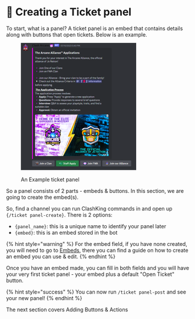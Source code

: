 # 🔨 Creating a Ticket panel

To start, what is a panel? A ticket panel is an embed that contains details along with buttons that open tickets. Below is an example.

<figure><img src="../.gitbook/assets/image (109).png" alt="" width="313"><figcaption><p>An Example ticket panel</p></figcaption></figure>

So a panel consists of 2 parts - embeds & buttons. In this section, we are going to create the embed(s).

So, find a channel you can run ClashKing commands in and open up `{/ticket panel-create}`. There is 2 options:

* `{panel_name}`: this is a unique name to identify your panel later
* `{embed}`: this is an embed stored in the bot&#x20;

{% hint style="warning" %}
For the embed field, if you have none created, you will need to go to [Embeds](../utility/embeds.md), there you can find a guide on how to create an embed you can use & edit.
{% endhint %}

Once you have an embed made, you can fill in both fields and you will have your very first ticket panel - your embed plus a default "Open Ticket" button.

{% hint style="success" %}
You can now run `/ticket panel-post` and see your new panel!
{% endhint %}

The next section covers Adding Buttons & Actions
